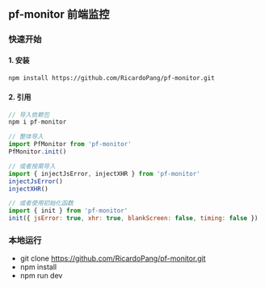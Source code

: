 ## pf-monitor 前端监控

### 快速开始

#### 1. 安装

```bash
npm install https://github.com/RicardoPang/pf-monitor.git
```

#### 2. 引用

```js
// 导入依赖包
npm i pf-monitor

// 整体导入
import PfMonitor from 'pf-monitor'
PfMonitor.init()

// 或者按需导入
import { injectJsError, injectXHR } from 'pf-monitor'
injectJsError()
injectXHR()

// 或者使用初始化函数
import { init } from 'pf-monitor'
init({ jsError: true, xhr: true, blankScreen: false, timing: false })
```

### 本地运行

- git clone https://github.com/RicardoPang/pf-monitor.git
- npm install
- npm run dev
